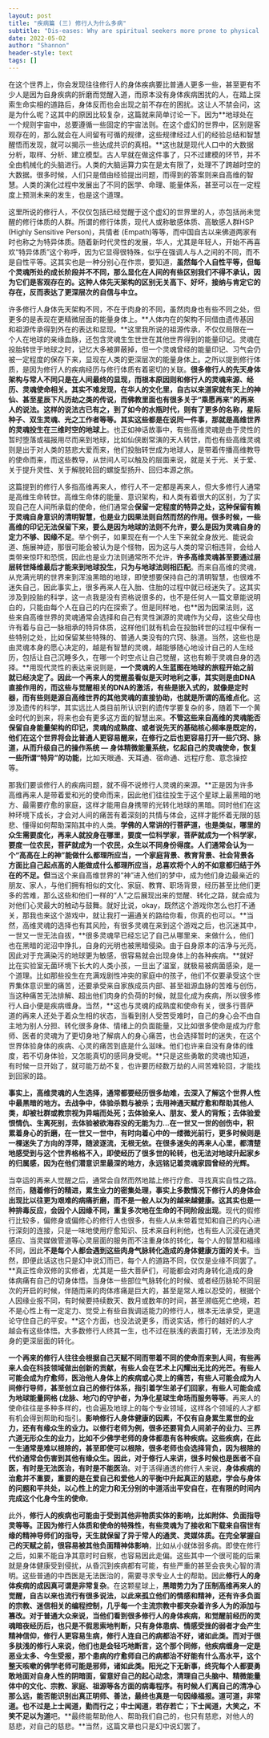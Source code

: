 ```yaml
---
layout: post
title: "疾病篇 (三) 修行人为什么多病"
subtitle: "Dis-eases: Why are spiritual seekers more prone to physical diseases"
date: 2022-05-02
author: "Shannon"
header-style: text
tags: []
---
```

在这个世界上，你会发现往往修行人的身体疾病要比普通人更多一些，甚至更有不少人是因为自身疾病的折磨而觉醒入道，而原本没有身体疾病困扰的人，在踏上探索生命实相的道路后，身体反而也会出现之前不存在的困扰。这让人不禁会问，这是为什么呢？这其中的原因比较复杂，这篇就来简单讨论一下。因为**地球处在一个规则宇宙中，总要遵循一些固定的宇宙法则。在这个虚幻的世界中，区别是客观存在的，那么就会在人间留有可循的规律，这些规律经过人们的经验总结和智慧醒悟而发现，就可以揭示一些达成共识的真相。**这也就是现代人口中的大数据分析，取样、分析、建立模型。古人早就在做这件事了，只不过建模的环节，并不全由机械化的头脑进行。人类的大脑运算力实在是太有限了，处理不了跨越时空的大数据。很多时候，人们只是借由经验提出问题，而得到的答案则来自高维的智慧。人类的演化过程中发展出了不同的医学、命理、能量体系，甚至可以在一定程度上预测未来的发生，也是这个道理。

这里所说的修行人，不仅仅包括已经觉醒于这个虚幻的世界里的人，亦包括尚未觉醒的修行体质的人群。所谓的修行体质，现代人或称敏感体质、高敏感人群HSP (Highly Sensitive Person)，共情者 (Empath)等等，而中国自古以来佛道两家有时也称之为特异体质。随着新时代灵性的发展，华人，尤其是年轻人，开始不再喜欢“特异体质”这个称呼，因为它显得很特殊，似乎在强调人与人之间的不同，而不是自性平等。这其实也是一种分别心在作祟，要知道，**虽然每个人自性平等，但每个灵魂所处的成长阶段并不不同，那么显化在人间的有些区别我们不得不承认，因为它们是客观存在的。这种人体先天架构的区别无关高下、好坏，接纳与肯定它的存在，反而表达了更深层次的自信与中立。**

许多修行人身体先天架构不同，不在于肉身的不同，虽然肉身也有些不同之处，但更多的是表现在更精微层面的能量身体上。**人体内在的架构不同借由遗传基因和祖源传承得到外在的表达和显现。**这里我所说的祖源传承，不仅仅局限在一个人在地球的亲缘血脉，还包含灵魂生生世世在其他世界得到的能量印记。灵魂在投胎转世于地球之时，记忆大多被屏蔽掉，但一个灵魂曾经的能量印记、习气会仍被一定程度的保存下来，显现在人类的更深层次的能量身体上。之所以提到修行体质，是因为修行人的疾病经历与修行体质有着密切的关联。**很多修行人的先天身体架构与常人不同只是在人间最终的显现，而根本原因则和修行人的灵魂来源、经历、灵魂使命相关。**其实不难发现，在华人的文化里，自古以来道家就有天上的神仙、甚至星辰下凡历劫之类的传说，而佛教里面也有很多关于“乘愿再来”的再来人的说法。这样的说法古已有之，到了如今的水瓶时代，则有了更多的名称，星际种子、双生灵魂、光之工作者等等。其实这些都是在说同一件事，那就是**高维世界的灵魂投生在三维时空的地球上**。也正如神话故事中，有些高维灵魂是由于灵性的暂时堕落或福报用尽而来到地球，比如仙侠剧常演的天人转世，而也有些高维灵魂则是出于对人类的慈悲大爱而来，他们投胎转世成为地球人，是带着传播高维教导的使命而来，而这些教导，从世间人可以触及的层面来说，就是关于光、关于爱、关于提升灵性、关于解脱轮回的螺旋型扬升、回归本源之旅。

这篇提到的修行人多指高维再来人，修行人不一定都是再来人，但大多修行人通常是高维生命转世。高维生命体的能量、意识架构，和人类有着很大的区别，为了实现自己在人间所承载的使命，他们通常会**保留一定程度的特异之处，这种保留有赖于灵魂自身意识的清明智慧，也是业力因果法则自然而然的作用。很多时候，一些高维的印记无法保留下来，要么是因为地球的法则不允许，要么是因为灵魂自身的定力不够、因缘不足**。举个例子，如果现在有一个人生下来就全身放光、能说会道、施展神迹，那很可能会被认为是个怪物，因为这与人类的常识相违背，会给人类带来惊吓和恐慌，因此也是业力法则通常所不允许，**许多高维灵魂甚至要通过层层转世降维最后才能来到地球投生，只为与地球法则相匹配**。而来自高维的灵魂，从充满光明的世界来到浑浊黑暗的地球，即使想要保持自己的清明智慧，也很难不迷失自己，因此事实上，很多再来人在入胎、住胎的过程中就已经迷失了。这其实涉及到投胎的科学，这一点我是没有资格说很多的，也不是任何人一篇文章能说明白的，只能由每个人在自己的内在探索了。但是同样地，也**因为因果法则，这些来自高维世界的灵魂通常会选择和自己有灵性渊源的灵魂作为父母，这些父母也许有着与自己一脉相承的特异体质，这样他们就有机会在投胎转世的过程中保有一些特别之处，比如保留某些特殊的、普通人类没有的穴窍、脉道。当然，这些也是由灵魂本身的愿心决定的，越是有智慧的灵魂，越能够随心地设计自己的人生经历，包括让自己沉睡多久，在哪一个时空点让自己觉醒，这也有赖于灵魂自身的选择。**用现代灵性的表达来说则是，**一个灵魂的人生蓝图在地球的旅程开始之前就已经决定了。**因此一个再来人的觉醒虽看似是天时地利之事，其实则是由DNA直接作用的，而这些**与觉醒相关的DNA的激活，有些是嵌入式的，就像是定时器，而有些则是源自高维世界的其他灵魂的直接协助，也就是所谓的高维点化**。这涉及遗传的科学，其实远比人类目前所认识到的遗传学要复杂的多，随着下一个黄金时代的到来，将来也会有更多这方面的智慧出来。**不管这些来自高维的灵魂能否保留自身能量架构的印记，灵魂的成熟度、或者说先天的基础核心频率是既定的，他们在这个世界将会比普通人更容易醒来，在修行之后也更容易打开一些穴窍、脉道，从而升级自己的操作系统 — 身体精微能量系统，忆起自己的灵魂使命，恢复一些所谓“特异”的功能**，比如天眼通、天耳通、宿命通、远程疗愈、意念操控等。

那我们要谈修行人的疾病问题，就不得不说修行人灵魂的来源。**正是因为许多高维再来人是带着爱和光的使命而来，因此他们往往投生于这个星球上最黑暗的地方、最需要疗愈的家庭，这样才能用自身携带的光转化地球的黑暗。同时他们在这种环境下成长，才会对人间的痛苦有着深刻的共情与体会，这样才能怀着无限的慈悲、懂得如何帮助深陷其中的人类。**学佛的人常讲的行菩萨道，也是类似，**哪里的众生需要度化，再来人就投身在哪里，要度一位科学家，菩萨就成为一个科学家，要度一位农民，菩萨就成为一个农民，众生以不同身份得度**。人们通常会认为一个“高高在上的神”能做什么都理所应当，一个家庭背景、教育背景、社会背景各方面比自己起点高的人能做成什么都理所应当，总喜欢将个人的不如意都归结于外在的不足。但**当这个来自高维世界的“神”进入他们的梦中，成为他们身边最亲近的朋友、家人，与他们拥有相似的文化、家庭、教育、职场背景，经历甚至比他们更多的苦难，那么这些和他们一样的“人”之后展现出来的觉醒、转化之路，就会成为对他们心灵最大的触动与鼓舞。就好比说，okay，既然这个游戏你怎么也打不通关，那我也来这个游戏中，就让我打一遍通关的路给你看，你真的也可以。**当然，高维灵魂的选择也有其风险，有很多灵魂在来到这个游戏之后，也沉迷其中，一世又一世无法自拔，**很多灵魂早已经忘记了自己从哪里来、来做什么，他们也在黑暗的泥沼中挣扎，自身的光明也被黑暗侵染。由于自身原本的洁净与光亮，因此对于充满染污的地球更为敏感，很容易就会出现身体上的各种疾病。**就好比在实验室无菌环境下长大的人类小孩，一旦出了温室，就极易被病菌感染，是一个道理。比如那些投生在充满戏剧性冲突的家庭中的孩子，他们不仅要承受这个世界集体意识里的痛苦，还要承受来自家族成员内部、甚至祖源血脉的苦难与创伤，当这种痛苦无法排解、超出他们肉身的负荷的时候，就显化成为疾病，所以很多修行人自小便是疾病缠身。当然，**这也与灵魂的成熟度和使命有关，很多行菩萨道的再来人还处于着众生相的状态，当看到别人受苦受难时，自己的身心会不由自主地为别人分担、转化很多身体、情绪上的负面能量，又比如很多使命是成为疗愈师、医者的灵魂为了更切身地了解病人的身心痛苦，也会选择暂时的迷失，在这个世界体验身体的疾病、心灵的痛苦到底是什么滋味。他们也许来自没有身体的维度，若不切身体验，又怎能真切的感同身受呢。**只是这些勇敢的灵魂也知道，有时候一旦开始了，就可能万劫不复，也许要历经数万劫的人间苦难轮回，才能找到回家的路。

**事实上，高维灵魂的人生选择，通常都要经历很多劫难，去深入了解这个世界人性中最黑暗的地方。去战争中，体验杀戮与被杀；去用神通天赋疗愈和帮助其他人类，却被社群或教宗视为异端而处死；去体验亲人、朋友、爱人的背叛；去体验爱恨情仇、生离死别，去体验被欲海吞没的无能为力...在一世又一世的创伤中，积累着身心的折磨，在一世又一世中，有时向着心中的一缕微光前行，更多时候则是一棵迷失了方向的浮萍，随波逐流，无根无依。在很多迷失的再来人心里，都清楚地感受到与这个世界格格不入，即使经历了很多世的轮转，也无法对地球升起家乡的归属感，因为在他们潜意识里最深的地方，永远铭记着灵魂家园曾经的光辉。**

当幸运的再来人觉醒之后，通常会自然而然地踏上修行疗愈、寻找真实自性之路。然而，**随着修行的精进，累生业力的密集处理，事实上多数情况下修行人的身体会出现比以往更为艰难的病痛折磨，而不是一般人以为的越来越健康。这其实也是一种排毒反应，会因个人因缘不同，重复多次地在生命的不同阶段出现**。现代的假修行比较多，偏修身或偏修心的修行人也很多，有些人从未带着觉知和自己的内心进行深刻的连接，只是一味地使用疗愈知识、技术来自利利他，也有些人沉浸在通灵感应、当灵媒做管道等心灵层面的服务而不注重身体的转化，每个人的智慧和福缘不同，因此**不是每个人都会遇到这些肉身气脉转化造成的身体健康方面的关卡**。当然，即便此话这也只是幻中说幻而已，每个人的道路不同，仅仅是业缘不同罢了。**真正性命双修的实修者，尤其是一些大菩萨们，可能都会对肉身转化造成的身体病痛有自己的切身体悟。当身体一些部位气脉转化的时候、或者经历脉轮不同层次的开启的时候，伴随而来的肉体疼痛是巨大的，甚至是常人难以忍受的，根据个人因缘业报不同，有时候要持续数天、数月或数年的时间，甚至濒临死亡绝境，若不是心性上有一定定力、觉受上有些自我调适能力的修行人，根本无法承受，更遑论守住自己的平安。**这个方面，也没法说更多，而说实话，修行的越好的人才越会有这些体悟。大多数修行人终其一生，也不过在肤浅的表面打转，无法涉及肉身的更深层面的转化。

**一个再来的修行人往往会根据自己天赋不同而带着不同的使命而来到人间，有些再来人会在科技领域做出创新的贡献，有些人会在艺术上闪耀出无比的光芒。有些人可能会成为疗愈师，医治他人身体上的疾病或心灵上的痛苦，有些人可能会成为人间修行导师，甚至创立自己的修行体系，指引着学生弟子们回家，有些人可能会成为地球能量网格 (龙脉、地穴)的守护者，为净化星球生命场而服务等等**。再来人的使命往往是多种多样的，也会遍及地球上的每个专业领域，这样各个领域的人才都有机会得到帮助和指引。**影响修行人身体健康的因素，不仅有自身累生累世的业力，还有有缘众生的业力。**以修行老师为例，很多还要背负人间弟子的业力、三界六道无形众生的业力，比如不少佛学老师的身体都患有各种疾病。这些疾病，在此一生通常是难以根除的，甚至即使可以根除，很多老师也会选择背负，因为根除的代价通常会伤害到其他有缘众生。因此，对于修行人来讲，很多时候也是**医者不自医，有时是无法医治，有时是不能医治**。对于活得通透的修行人来说，**身体疾病的治愈并不重要，重要的是在爱自己和爱他人的平衡中升起真正的慈悲，学会与身体的问题和平共处，以心性上的定力和无分别的中道活出平安自在，在有限的时间内完成这个化身今生的使命**。

此外，**修行人的疾病也可能由于受到其他非物质实体的影响，比如附体、负面指导灵等等。正因为修行人体质和使命的特殊性，有些灵魂为了接收和下载来自宿世有缘的精神导师们的指导，天生就保留了异于常人的通灵、灵媒体质。在完全掌握自己的天赋之前，很容易被其他负面精神体影响**，比如从小就体弱多病。即使在修行之后，如果不能自净其意时时自察，也容易因此走偏。这些其中一个很可能的后果就是身体健康受到侵扰，从昏沉到疾病都有可能，有些严重的甚至会丧失心智的清明。这些普通的中西医是无法医治的，需要寻求专业人士的帮助。因此**修行人的身体疾病的成因真可谓是非常复杂**。在这颗星球上，**黑暗势力为了压制高维再来人的觉醒，自古以来也流行有很多说法，以此来孤立他们的情感和精神，还有许多负面的宗教、迷信相关的编程控制，几乎每一个主流宗教中都夹杂着许多人为的添加与篡改。**对于普通大众来说，当他们看到很多修行人的身体疾病，和觉醒前经历的灵魂暗夜经历后，也只是不假思索地判断，只有身体患病、情感受挫的弱者才会产生精神信仰，修行人更容易生病，修行人连自己的病都治不好，诸如此类。而对于很多肤浅的修行人来说，他们也是会轻巧地断言，这个那个同修，他疾病缠身一定是恶业太多、今生受报，那个患病的疗愈师自己的病都治不好能有什么高水平，这个整天咳嗽的佛学老师可能是邪师，诸如此类。阳光之下无新事，**终究每个人都要勇敢地面对自身人性的阴暗面，留意好自己的起心动念，清理自己头脑中、精微能量体中的文化、宗教、家庭、祖源等各方面的病毒程序。有时候人们离自己的清净心那么远，能否能识别出真正明师、善法，最终也真是一句因缘福报**。道可道，非常道。也不过是**上士闻道，勤而行之；中士闻道，若存若亡；下士闻道，大笑之，不笑不足以为道**吧。**最终能帮助他人、帮助我们自己的，也只有慈悲，对他人的慈悲，对自己的慈悲。**当然，这篇文章也只是幻中说幻罢了。
